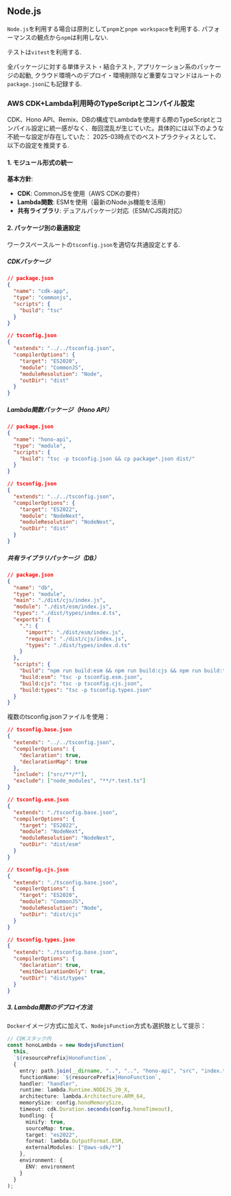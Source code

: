 ## Node.js

`Node.js`を利用する場合は原則として`pnpm`と`pnpm workspace`を利用する.
パフォーマンスの観点から`npm`は利用しない.

テストは`vitest`を利用する.

全パッケージに対する単体テスト・結合テスト,
アプリケーション系のパッケージの起動,
クラウド環境へのデプロイ・環境削除など重要なコマンドはルートの`package.json`にも記録する.

### AWS CDK+Lambda利用時のTypeScriptとコンパイル設定

CDK、Hono API、Remix、DBの構成でLambdaを使用する際のTypeScriptとコンパイル設定に統一感がなく、毎回混乱が生じていた。具体的には以下のような不統一な設定が存在していた：
2025-03時点でのベストプラクティスとして、以下の設定を推奨する.

#### 1. モジュール形式の統一

**基本方針**:

- **CDK**: CommonJSを使用（AWS CDKの要件）
- **Lambda関数**: ESMを使用（最新のNode.js機能を活用）
- **共有ライブラリ**: デュアルパッケージ対応（ESM/CJS両対応）

#### 2. パッケージ別の最適設定

ワークスペースルートの`tsconfig.json`を適切な共通設定とする.

##### CDKパッケージ

```json
// package.json
{
  "name": "cdk-app",
  "type": "commonjs",
  "scripts": {
    "build": "tsc"
  }
}
```

```json
// tsconfig.json
{
  "extends": "../../tsconfig.json",
  "compilerOptions": {
    "target": "ES2020",
    "module": "CommonJS",
    "moduleResolution": "Node",
    "outDir": "dist"
  }
}
```

##### Lambda関数パッケージ（Hono API）

```json
// package.json
{
  "name": "hono-api",
  "type": "module",
  "scripts": {
    "build": "tsc -p tsconfig.json && cp package*.json dist/"
  }
}
```

```json
// tsconfig.json
{
  "extends": "../../tsconfig.json",
  "compilerOptions": {
    "target": "ES2022",
    "module": "NodeNext",
    "moduleResolution": "NodeNext",
    "outDir": "dist"
  }
}
```

##### 共有ライブラリパッケージ（DB）

```json
// package.json
{
  "name": "db",
  "type": "module",
  "main": "./dist/cjs/index.js",
  "module": "./dist/esm/index.js",
  "types": "./dist/types/index.d.ts",
  "exports": {
    ".": {
      "import": "./dist/esm/index.js",
      "require": "./dist/cjs/index.js",
      "types": "./dist/types/index.d.ts"
    }
  },
  "scripts": {
    "build": "npm run build:esm && npm run build:cjs && npm run build:types",
    "build:esm": "tsc -p tsconfig.esm.json",
    "build:cjs": "tsc -p tsconfig.cjs.json",
    "build:types": "tsc -p tsconfig.types.json"
  }
}
```

複数のtsconfig.jsonファイルを使用：

```json
// tsconfig.base.json
{
  "extends": "../../tsconfig.json",
  "compilerOptions": {
    "declaration": true,
    "declarationMap": true
  },
  "include": ["src/**/*"],
  "exclude": ["node_modules", "**/*.test.ts"]
}
```

```json
// tsconfig.esm.json
{
  "extends": "./tsconfig.base.json",
  "compilerOptions": {
    "target": "ES2022",
    "module": "NodeNext",
    "moduleResolution": "NodeNext",
    "outDir": "dist/esm"
  }
}
```

```json
// tsconfig.cjs.json
{
  "extends": "./tsconfig.base.json",
  "compilerOptions": {
    "target": "ES2020",
    "module": "CommonJS",
    "moduleResolution": "Node",
    "outDir": "dist/cjs"
  }
}
```

```json
// tsconfig.types.json
{
  "extends": "./tsconfig.base.json",
  "compilerOptions": {
    "declaration": true,
    "emitDeclarationOnly": true,
    "outDir": "dist/types"
  }
}
```

##### 3. Lambda関数のデプロイ方法

`Docker`イメージ方式に加えて、`NodejsFunction`方式も選択肢として提示：

```typescript
// CDKスタック内
const honoLambda = new NodejsFunction(
  this,
  `${resourcePrefix}HonoFunction`,
  {
    entry: path.join(__dirname, "..", "..", "hono-api", "src", "index.ts"),
    functionName: `${resourcePrefix}HonoFunction`,
    handler: "handler",
    runtime: lambda.Runtime.NODEJS_20_X,
    architecture: lambda.Architecture.ARM_64,
    memorySize: config.honoMemorySize,
    timeout: cdk.Duration.seconds(config.honoTimeout),
    bundling: {
      minify: true,
      sourceMap: true,
      target: "es2022",
      format: lambda.OutputFormat.ESM,
      externalModules: ["@aws-sdk/*"]
    },
    environment: {
      ENV: environment
    }
  }
);
```

